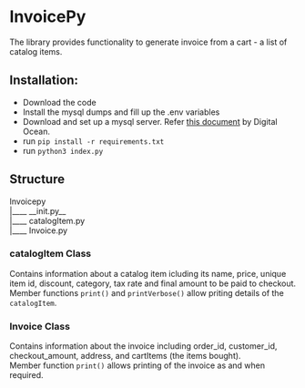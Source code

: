 # InvoicePy
The library provides functionality to generate invoice from a cart - a list of catalog items.

## Installation:
* Download the code
* Install the mysql dumps and fill up the .env variables
* Download and set up a mysql server. Refer [this document](https://www.digitalocean.com/community/tutorials/how-to-install-mysql-on-ubuntu-20-04) by Digital Ocean.
* run `pip install -r requirements.txt`
* run `python3 index.py`

## Structure

Invoicepy<br>
|____ \_\_init.py\_\_<br>
|____ catalogItem.py<br>
|____ Invoice.py<br>


### catalogItem Class
Contains information about a catalog item icluding its name, price, unique item id, discount, category, tax rate and final amount to be paid to checkout.<br>
Member functions `print()` and `printVerbose()` allow priting details of the `catalogItem`.


### Invoice Class
Contains information about the invoice including order_id, customer_id, checkout_amount, address, and cartItems (the items bought).<br>
Member function `print()` allows printing of the invoice as and when required.

